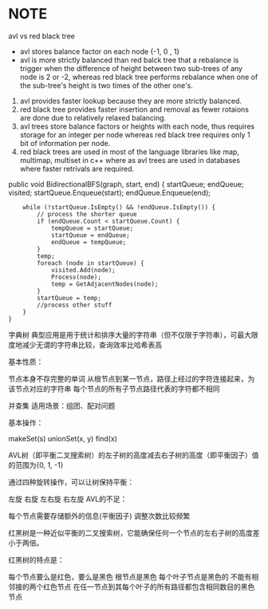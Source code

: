 # NOTE

  

avl vs red black tree

- avl stores balance factor on each node {-1, 0 , 1} 
- avl is more strictly balanced than red balck tree that a rebalance is trigger when the difference of height 
between two sub-trees of any node is 2 or -2, whereas red black tree performs rebalance when one of the sub-tree's height
is two times of the other one's.

1. avl provides faster lookup because they are more strictly balanced.
2. red black tree provides faster insertion and removal as fewer rotaions are done due to relatively relaxed balancing.
3. avl trees store balance factors or heights with each node, thus requires storage for an integer per node whereas red black tree requires only 1 bit of information per node.
4. red black trees are used in most of the language libraries like map, multimap, multiset in c++ where as avl trees are used in databases where faster retrivals are required.

public void BidirectionalBFS(graph, start,  end) {
        startQueue;
        endQueue;
        visited;
        startQueue.Enqueue(start);
        endQueue.Enqueue(end);
        
        while (!startQueue.IsEmpty() && !endQueue.IsEmpty()) {
        	// process the shorter queue
            if (endQueue.Count < startQueue.Count) {
                tempQueue = startQueue;
                startQueue = endQueue;
                endQueue = tempQueue;
            }
            temp;
            foreach (node in startQueue) {
            	visited.Add(node);
            	Process(node);
            	temp = GetAdjacentNodes(node);	
            }
            startQueue = temp;
            //process other stuff
        }
    }


字典树
典型应用是用于统计和排序大量的字符串（但不仅限于字符串），可最大限度地减少无谓的字符串比较，查询效率比哈希表高

基本性质：

节点本身不存完整的单词
从根节点到某一节点，路径上经过的字符连接起来，为该节点对应的字符串
每个节点的所有子节点路径代表的字符都不相同

并查集
适用场景：组团、配对问题

基本操作：

makeSet(s)
unionSet(x, y)
find(x)




AVL树（即平衡二叉搜索树）的左子树的高度减去右子树的高度（即平衡因子）值的范围为{0, 1, -1}

通过四种旋转操作，可以让树保持平衡：

左旋
右旋
左右旋
右左旋
AVL的不足：

每个节点需要存储额外的信息(平衡因子)
调整次数比较频繁


红黑树是一种近似平衡的二叉搜索树，它能确保任何一个节点的左右子树的高度差小于两倍。

红黑树的特点是：

每个节点要么是红色，要么是黑色
根节点是黑色
每个叶子节点是黑色的
不能有相邻接的两个红色节点
在任一节点到其每个叶子的所有路径都包含相同数目的黑色节点